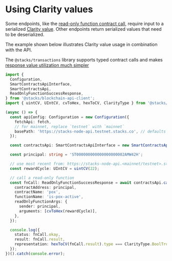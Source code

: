 # Using Clarity values

Some endpoints, like the [read-only function contract call](https://docs.hiro.so/api#operation/call_read_only_function), require input to a serialized [Clarity value](https://docs.stacks.co/docs/write-smart-contracts/values). Other endpoints return serialized values that need to be deserialized.

The example shown below illustrates Clarity value usage in combination with the API.

The `@stacks/transactions` library supports typed contract calls and makes [response value utilization much simpler](https://docs.stacks.co/docs/write-smart-contracts/values#utilizing-clarity-values-from-transaction-responses)

```ts
import {
  Configuration,
  SmartContractsApiInterface,
  SmartContractsApi,
  ReadOnlyFunctionSuccessResponse,
} from '@stacks/blockchain-api-client';
import { uintCV, UIntCV, cvToHex, hexToCV, ClarityType } from '@stacks/transactions';

(async () => {
  const apiConfig: Configuration = new Configuration({
    fetchApi: fetch,
    // for mainnet, replace `testnet` with `mainnet`
    basePath: 'https://stacks-node-api.testnet.stacks.co', // defaults to http://localhost:3999
  });

  const contractsApi: SmartContractsApiInterface = new SmartContractsApi(apiConfig);

  const principal: string = 'ST000000000000000000002AMW42H';

  // use most recent from: https://stacks-node-api.<mainnet/testnet>.stacks.co/v2/pox
  const rewardCycle: UIntCV = uintCV(22);

  // call a read-only function
  const fnCall: ReadOnlyFunctionSuccessResponse = await contractsApi.callReadOnlyFunction({
    contractAddress: principal,
    contractName: 'pox',
    functionName: 'is-pox-active',
    readOnlyFunctionArgs: {
      sender: principal,
      arguments: [cvToHex(rewardCycle)],
    },
  });

  console.log({
    status: fnCall.okay,
    result: fnCall.result,
    representation: hexToCV(fnCall.result).type === ClarityType.BoolTrue,
  });
})().catch(console.error);
```
